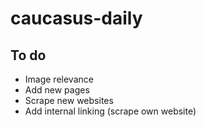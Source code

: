 # caucasus-daily

## To do
- Image relevance 
- Add new pages
- Scrape new websites
- Add internal linking (scrape own website)